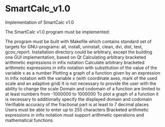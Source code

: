 # SmartCalc_v1.0
Implementation of SmartCalc v1.0

The SmartCalc v1.0 program must be implemented:

The program must be built with Makefile which contains standard set of targets for GNU-programs: all, install, uninstall, clean, dvi, dist, test, gcov_report. Installation directory could be arbitrary, except the building one
GUI implementation, based on Qt
Calculating arbitrary bracketed arithmetic expressions in infix notation
Calculate arbitrary bracketed arithmetic expressions in infix notation with substitution of the value of the variable x as a number
Plotting a graph of a function given by an expression in infix notation with the variable x (with coordinate axes, mark of the used scale and an adaptive grid)
It is not necessary to provide the user with the ability to change the scale
Domain and codomain of a function are limited to at least numbers from -1000000 to 1000000
To plot a graph of a function it is necessary to additionally specify the displayed domain and codomain
Verifiable accuracy of the fractional part is at least to 7 decimal places
Users must be able to enter up to 255 characters
Bracketed arithmetic expressions in infix notation must support arithmetic operations and mathematical functions

